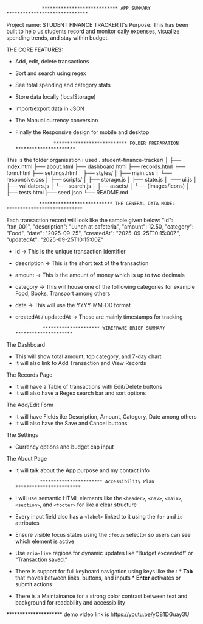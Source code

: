                  
                 **************************** APP SUMMARY ******************************
Project name:   STUDENT FINANCE TRACKER
It's Purpose:   This has been built to help us students record and monitor  daily expenses, visualize spending trends, and stay within budget.

THE CORE FEATURES:
- Add, edit, delete transactions
- Sort and search using regex
- See total spending and category stats
- Store data locally (localStorage)
- Import/export data in JSON
- The Manual currency conversion
- Finally the Responsive design for mobile and desktop

                    *************************** FOLDER PREPARATION **********************
This is the folder organisation i used .
student-finance-tracker/
│
├── index.html
├── about.html
├── dashboard.html
├── records.html
├── form.html
├── settings.html
│
├── styles/
│   ├── main.css
│   └── responsive.css
│
├── scripts/
│   ├── storage.js
│   ├── state.js
│   ├── ui.js
│   ├── validators.js
│   └── search.js
│
├── assets/
│   └── (images/icons)
│
├── tests.html
├── seed.json
└── README.md


                *************************** THE GENERAL DATA MODEL ****************************
Each transaction record will look like the sample given below:
                    "id": "txn_001",
                    "description": "Lunch at cafeteria",
                    "amount": 12.50,
                    "category": "Food",
                    "date": "2025-09-25",
                    "createdAt": "2025-09-25T10:15:00Z",
                    "updatedAt": "2025-09-25T10:15:00Z"
- id → This is the unique transaction identifier
- description → This is the short text of the transaction
- amount → This is the amount of money which is up to two decimals
- category → This will house one of the folllowing categories for example Food, Books, Transport among others
- date → This will use the YYYY-MM-DD format
- createdAt / updatedAt → These are mainly timestamps for tracking

                ********************* WIREFRAME BRIEF SUMMARY *********************
The Dashboard
- This will show total amount, top category, and 7-day chart
- It will also link to Add Transaction and View Records

The Records Page
- It will have a Table of transactions with Edit/Delete buttons
- It will also have a Regex search bar and sort options

The Add/Edit Form
- It will have Fields ike  Description, Amount, Category, Date among others
- It will also have the Save and Cancel buttons

The Settings            
- Currency options and budget cap input

The About Page
- It will talk about the App purpose and my contact info

               *********************** Accessibility Plan ************************
- I will use semantic HTML elements like the `<header>`, `<nav>`, `<main>`, `<section>`, and `<footer>` for like a clear structure
- Every input field also has a `<label>` linked to it using the `for` and `id` attributes
- Ensure visible focus states using the `:focus` selector so users can see which element is active
- Use `aria-live` regions for dynamic updates like “Budget exceeded!” or “Transaction saved.”
- There is support for full keyboard navigation using keys like the :
                                        * **Tab** that moves between links, buttons, and inputs
                                        * **Enter** activates or submit actions
- There is a Maintainance for a strong color contrast between text and background for readability and accessibility

*********************   demo video link is    https://youtu.be/yO81DGuay3U